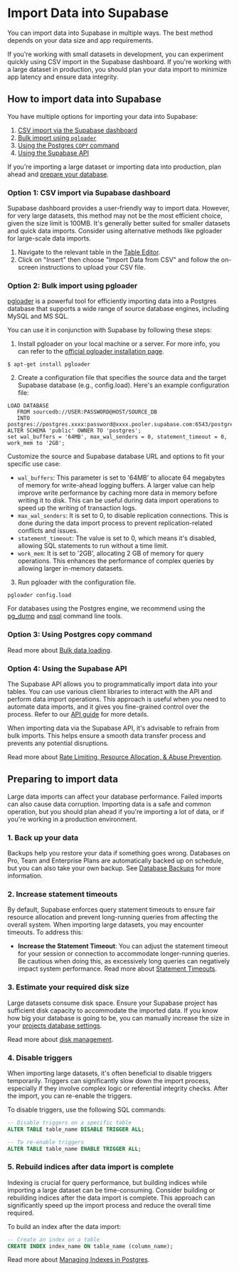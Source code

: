 # Import Data into Supabase

You can import data into Supabase in multiple ways. The best method depends on your data size and app requirements.

If you're working with small datasets in development, you can experiment quickly using CSV import in the Supabase dashboard. If you're working with a large dataset in production, you should plan your data import to minimize app latency and ensure data integrity.

## How to import data into Supabase

You have multiple options for importing your data into Supabase:

1. [CSV import via the Supabase dashboard](#option-1-csv-import-via-supabase-dashboard)
2. [Bulk import using `pgloader`](#option-2-bulk-import-using-pgloader)
3. [Using the Postgres `COPY` command](#option-3-using-postgres-copy-command)
4. [Using the Supabase API](#option-4-using-the-supabase-api)

If you're importing a large dataset or importing data into production, plan ahead and [prepare your database](#preparing-to-import-data).

### Option 1: CSV import via Supabase dashboard

Supabase dashboard provides a user-friendly way to import data. However, for very large datasets, this method may not be the most efficient choice, given the size limit is 100MB. It's generally better suited for smaller datasets and quick data imports. Consider using alternative methods like pgloader for large-scale data imports.

1. Navigate to the relevant table in the [Table Editor](https://supabase.com/dashboard/project/_/editor).
2. Click on "Insert" then choose "Import Data from CSV" and follow the on-screen instructions to upload your CSV file.

### Option 2: Bulk import using pgloader

[pgloader](https://pgloader.io/) is a powerful tool for efficiently importing data into a Postgres database that supports a wide range of source database engines, including MySQL and MS SQL.

You can use it in conjunction with Supabase by following these steps:

1. Install pgloader on your local machine or a server. For more info, you can refer to the [official pgloader installation page](https://pgloader.readthedocs.io/en/latest/install.html).

```
$ apt-get install pgloader
```

2. Create a configuration file that specifies the source data and the target Supabase database (e.g., config.load).
Here's an example configuration file:

```
LOAD DATABASE
   FROM sourcedb://USER:PASSWORD@HOST/SOURCE_DB
   INTO postgres://postgres.xxxx:password@xxxx.pooler.supabase.com:6543/postgres
ALTER SCHEMA 'public' OWNER TO 'postgres';
set wal_buffers = '64MB', max_wal_senders = 0, statement_timeout = 0, work_mem to '2GB';
```

Customize the source and Supabase database URL and options to fit your specific use case:
   - `wal_buffers`: This parameter is set to '64MB' to allocate 64 megabytes of memory for write-ahead logging buffers. A larger value can help improve write performance by caching more data in memory before writing it to disk. This can be useful during data import operations to speed up the writing of transaction logs.
   - `max_wal_senders`: It is set to 0, to disable replication connections. This is done during the data import process to prevent replication-related conflicts and issues.
   - `statement_timeout`: The value is set to 0, which means it's disabled, allowing SQL statements to run without a time limit.
   - `work_mem`: It is set to '2GB', allocating 2 GB of memory for query operations. This enhances the performance of complex queries by allowing larger in-memory datasets.

3. Run pgloader with the configuration file.

```
pgloader config.load
```

For databases using the Postgres engine, we recommend using the [pg_dump](https://www.postgresql.org/docs/current/app-pgdump.html) and [psql](https://www.postgresql.org/docs/current/app-psql.html) command line tools.

### Option 3: Using Postgres copy command

Read more about [Bulk data loading](tables.md#bulk-data-loading).

### Option 4: Using the Supabase API

The Supabase API allows you to programmatically import data into your tables. You can use various client libraries to interact with the API and perform data import operations. This approach is useful when you need to automate data imports, and it gives you fine-grained control over the process. Refer to our [API guide](api.md) for more details.

When importing data via the Supabase API, it's advisable to refrain from bulk imports. This helps ensure a smooth data transfer process and prevents any potential disruptions.

Read more about [Rate Limiting, Resource Allocation, & Abuse Prevention](going-into-prod.md#rate-limiting-resource-allocation--abuse-prevention).

## Preparing to import data

Large data imports can affect your database performance. Failed imports can also cause data corruption. Importing data is a safe and common operation, but you should plan ahead if you're importing a lot of data, or if you're working in a production environment.

### 1. Back up your data

Backups help you restore your data if something goes wrong. Databases on Pro, Team and Enterprise Plans are automatically backed up on schedule, but you can also take your own backup. See [Database Backups](backups.md) for more information.

### 2. Increase statement timeouts

By default, Supabase enforces query statement timeouts to ensure fair resource allocation and prevent long-running queries from affecting the overall system. When importing large datasets, you may encounter timeouts. To address this:

- **Increase the Statement Timeout**: You can adjust the statement timeout for your session or connection to accommodate longer-running queries. Be cautious when doing this, as excessively long queries can negatively impact system performance. Read more about [Statement Timeouts](postgres.md#configuration).

### 3. Estimate your required disk size

Large datasets consume disk space. Ensure your Supabase project has sufficient disk capacity to accommodate the imported data. If you know how big your database is going to be, you can manually increase the size in your [projects database settings](https://supabase.com/dashboard/project/_/settings/database).

Read more about [disk management](database-size.md#disk-management).

### 4. Disable triggers

When importing large datasets, it's often beneficial to disable triggers temporarily. Triggers can significantly slow down the import process, especially if they involve complex logic or referential integrity checks. After the import, you can re-enable the triggers.

To disable triggers, use the following SQL commands:

```sql
-- Disable triggers on a specific table
ALTER TABLE table_name DISABLE TRIGGER ALL;

-- To re-enable triggers
ALTER TABLE table_name ENABLE TRIGGER ALL;
```

### 5. Rebuild indices after data import is complete

Indexing is crucial for query performance, but building indices while importing a large dataset can be time-consuming. Consider building or rebuilding indices after the data import is complete. This approach can significantly speed up the import process and reduce the overall time required.

To build an index after the data import:

```sql
-- Create an index on a table
CREATE INDEX index_name ON table_name (column_name);
```

Read more about [Managing Indexes in Postgres](indexes.md).
